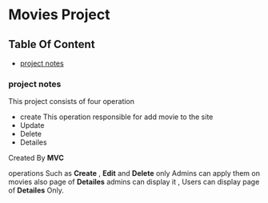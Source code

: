 # Movies Project
## Table Of Content
* [project notes](https://github.com/AhmedAshraf711/Movies/blob/master/README.md#project-notes)

### project notes
This project consists of four operation
- create   This operation responsible for add movie to the site
- Update
- Delete
- Detailes

Created By **MVC**

 operations Such as **Create** , **Edit** and **Delete** only Admins can apply them on movies also page of  **Detailes** admins can display it    , Users can display page of **Detailes** Only.

